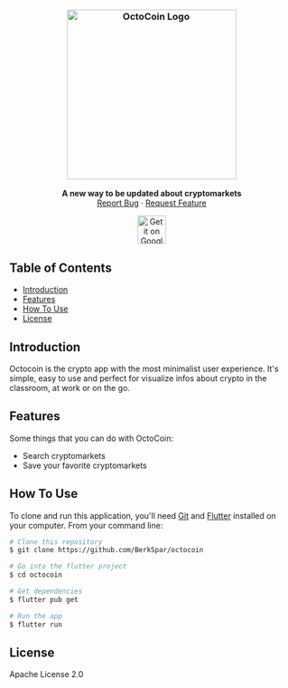 <h3 align="center">
  <a href="https://www.berkspar.com"><img src="https://user-images.githubusercontent.com/47111228/178317244-1f3b5ea6-2d61-45db-a7e4-0090ec3c157f.png" alt="OctoCoin Logo" width="300"></a>
</h3>

<p align="center">
  <strong>A new way to be updated about cryptomarkets</strong>
  </br>
  <a href="https://github.com/BerkSpar/octocoin/issues">Report Bug</a>
  ·
  <a href="https://github.com/BerkSpar/octocoin/issues">Request Feature</a>
</p>

<p align="center">
    <a href="https://play.google.com/store/apps/details?id=com.berkspar.octocoin">
       <img alt="Get it on Google Play" title="Google Play" src="http://i.imgur.com/mtGRPuM.png" height="50">
    </a>
</p>

## Table of Contents

- [Introduction](#introduction)
- [Features](#features)
- [How To Use](#how-to-use)
- [License](#license)

## Introduction

Octocoin is the crypto app with the most minimalist user experience. It's simple, easy to use and perfect for visualize infos about crypto in the classroom, at work or on the go.

## Features

Some things that you can do with OctoCoin:

* Search cryptomarkets
* Save your favorite cryptomarkets

## How To Use

To clone and run this application, you'll need [Git](https://git-scm.com) and [Flutter](https://flutter.dev/docs/get-started/install) installed on your computer. From your command line:

```bash
# Clone this repository
$ git clone https://github.com/BerkSpar/octocoin

# Go into the flutter project
$ cd octocoin

# Get dependencies
$ flutter pub get

# Run the app
$ flutter run
```

## License

Apache License 2.0
